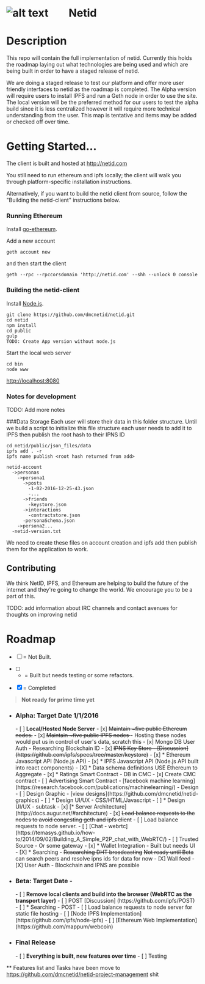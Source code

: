 ![alt text](http://cdn.mysitemyway.com/etc-mysitemyway/icons/legacy-previews/icons-256/magic-marker-icons-symbols-shapes/116319-magic-marker-icon-symbols-shapes-shapes-hexagon.png "test") &nbsp;&nbsp;&nbsp;&nbsp;&nbsp;&nbsp;&nbsp;Netid
=========

# Description

This repo will contain the full implementation of netid. Currently this holds the roadmap laying out what technologies are being used and which are being built in order to have a staged release of netid. 

We are doing a staged release to test our platform and offer more user friendly interfaces to netid as the roadmap is completed. The Alpha version will require users to install IPFS and run a Geth node in order to use the site.  The local version will be the preferred method for our users to test the alpha build since it is less centralized however it will require more technical understanding from the user. This map is tentative and items may be added or checked off over time. 

# Getting Started...

The client is built and hosted at http://netid.com

You still need to run ethereum and ipfs locally; the client will walk you through platform-specific installation instructions.

Alternatively, if you want to build the netid client from source, follow the "Building the netid-client" instructions below.

### Running Ethereum

Install [go-ethereum](https://github.com/ethereum/go-ethereum/wiki). 

Add a new account 
```
geth account new
``` 
and then start the client 
```
geth --rpc --rpccorsdomain 'http://netid.com' --shh --unlock 0 console
```

### Building the netid-client

Install [Node.js](https://nodejs.org/).

```
git clone https://github.com/dmcnetid/netid.git
cd netid
npm install
cd public
gulp
TODO: Create App version without node.js
```

Start the local web server
```
cd bin
node www
```

[http://localhost:8080](http://localhost:8080)

### Notes for development

TODO: Add more notes

###Data Storage
Each user will store their data in this folder structure. Until we build a script to initialize this file structure each user needs to add it to IPFS then publish the root hash to their IPNS ID
```
cd netid/public/json_files/data
ipfs add . -r
ipfs name publish <root hash returned from add>
```
```
netid-account
  ->personas
    ->persona1
      ->posts
        -1-02-2016-12-25-43.json
        -...
      ->friends
        -keystore.json
      ->interactions
        -contractstore.json
      -personaSchema.json
    ->persona2...
  -netid-version.txt  
```
We need to create these files on account creation and ipfs add then publish them for the application to work. 

Contributing
------------

We think NetID, IPFS, and Ethereum are helping to build the future of the internet and they're going to change the world. We encourage you to be a part of this.

TODO: add information about IRC channels and contact avenues for thoughts on improving netid

# Roadmap

- [ ] = Not Built.

- [ ] * = Built but needs testing or some refactors.

- [x] = Completed


> **Not ready for prime time yet**


- <h3><b>Alpha: Target Date 1/1/2016</b></h3>
  - [ ] <b>Local/Hosted Node Server</b>
    - [x] <strike>Maintain ~five public Ethereum nodes.</strike>
    - [x] <strike>Maintain ~five public IPFS nodes </strike> - Hosting these nodes would put us in control of user's data, scratch this
    - [x] Mongo DB User Auth - Researching Blockchain ID
    - [x] <strike>IPNS Key Store - [Discussion] (https://github.com/ipfs/specs/tree/master/keystore)</strike>
    - [x] * Ethereum Javascript API (Node.js API)
    - [x] * IPFS Javascript API (Node.js API built into react components)
    - [X] * Data schema definitions USE Ethereum to Aggregate
    - [x] * Ratings Smart Contract - DB in CMC
    - [x] Create CMC contract
    - [ ] Advertising Smart Contract - [facebook machine learning] (https://research.facebook.com/publications/machinelearning/)
    - Design
      - [ ] Design Graphic - [view designs](https://github.com/dmcnetid/netid-graphics)
      - [ ] * Design UI/UX - CSS/HTML/Javascript
        - [ ] * Design UI/UX - subtask
    - [x] [* Server Architecture] (http://docs.augur.net/#architecture)
      - [x] <strike>Load balance requests to the nodes to avoid congesting geth and ipfs client</strike>
      - [ ] Load balance requests to node server.
    - [ ] [Chat - webrtc](https://temasys.github.io/how-to/2014/09/02/Building_A_Simple_P2P_chat_with_WebRTC/)
    - [ ] Trusted Source - Or some gateway
    - [x]	* Wallet Integration - Built but needs UI
    - [X] * Searching - <strike>Researching DHT broadcasting</strike> <strike>Not ready until Beta</strike> can search peers and resolve ipns ids for data for now
    - [X] Wall feed 
    - [X] User Auth - Blockchain and IPNS are possible
- <h3><b>Beta: Target Date - </b></h3>
  - [ ] <b>Remove local clients and build into the browser (WebRTC as the transport layer)</b>
    - [ ] POST [Discussion] (https://github.com/ipfs/POST) 
    - [ ] * Searching - POST
    - [ ] Load balance requests to node server for static file hosting
    - [ ] [Node IPFS Implementation](https://github.com/ipfs/node-ipfs)
    - [ ] [Ethereum Web Implementation](https://github.com/mappum/webcoin)
- <h3><b>Final Release</b></h3> 
  - [ ] <b>Everything is built, new features over time</b>
    - [ ] Testing

** Features list and Tasks have been move to https://github.com/dmcnetid/netid-project-management shit
